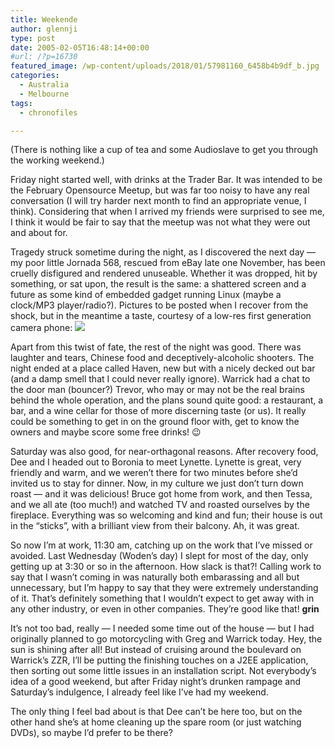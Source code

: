 ```yaml
---
title: Weekende
author: glennji
type: post
date: 2005-02-05T16:48:14+00:00
#url: /?p=16730
featured_image: /wp-content/uploads/2018/01/57981160_6458b4b9df_b.jpg
categories:
  - Australia
  - Melbourne
tags:
  - chronofiles

---
```

(There is nothing like a cup of tea and some Audioslave to get you through the working weekend.)

Friday night started well, with drinks at the Trader Bar. It was intended to be the February Opensource Meetup, but was far too noisy to have any real conversation (I will try harder next month to find an appropriate venue, I think). Considering that when I arrived my friends were surprised to see me, I think it would be fair to say that the meetup was not what they were out and about for.

Tragedy struck sometime during the night, as I discovered the next day &#8212; my poor little Jornada 568, rescued from eBay late one November, has been cruelly disfigured and rendered unuseable. Whether it was dropped, hit by something, or sat upon, the result is the same: a shattered screen and a future as some kind of embedded gadget running Linux (maybe a clock/MP3 player/radio?). Pictures to be posted when I recover from the shock, but in the meantime a taste, courtesy of a low-res first generation camera phone:
<img src="https://web.archive.org/web/20050213162057im_/http://chronofiles.glennji.com/www/images/JORDY.jpg" />

Apart from this twist of fate, the rest of the night was good. There was laughter and tears, Chinese food and deceptively-alcoholic shooters. The night ended at a place called Haven, new but with a nicely decked out bar (and a damp smell that I could never really ignore). Warrick had a chat to the door man (bouncer?) Trevor, who may or may not be the real brains behind the whole operation, and the plans sound quite good: a restaurant, a bar, and a wine cellar for those of more discerning taste (or us). It really could be something to get in on the ground floor with, get to know the owners and maybe score some free drinks! 😉

Saturday was also good, for near-orthagonal reasons. After recovery food, Dee and I headed out to Boronia to meet Lynette. Lynette is great, very friendly and warm, and we weren&#8217;t there for two minutes before she&#8217;d invited us to stay for dinner. Now, in my culture we just don&#8217;t turn down roast &#8212; and it was delicious! Bruce got home from work, and then Tessa, and we all ate (too much!) and watched TV and roasted ourselves by the fireplace. Everything was so welcoming and kind and fun; their house is out in the &#8220;sticks&#8221;, with a brilliant view from their balcony. Ah, it was great.

So now I&#8217;m at work, 11:30 am, catching up on the work that I&#8217;ve missed or avoided. Last Wednesday (Woden&#8217;s day) I slept for most of the day, only getting up at 3:30 or so in the afternoon. How slack is that?! Calling work to say that I wasn&#8217;t coming in was naturally both embarassing and all but unnecessary, but I&#8217;m happy to say that they were extremely understanding of it. That&#8217;s definitely something that I wouldn&#8217;t expect to get away with in any other industry, or even in other companies. They&#8217;re good like that! **grin**

It&#8217;s not too bad, really &#8212; I needed some time out of the house &#8212; but I had originally planned to go motorcycling with Greg and Warrick today. Hey, the sun is shining after all! But instead of cruising around the boulevard on Warrick&#8217;s ZZR, I&#8217;ll be putting the finishing touches on a J2EE application, then sorting out some little issues in an installation script. Not everybody&#8217;s idea of a good weekend, but after Friday night&#8217;s drunken rampage and Saturday&#8217;s indulgence, I already feel like I&#8217;ve had my weekend.

The only thing I feel bad about is that Dee can&#8217;t be here too, but on the other hand she&#8217;s at home cleaning up the spare room (or just watching DVDs), so maybe I&#8217;d prefer to be there?
